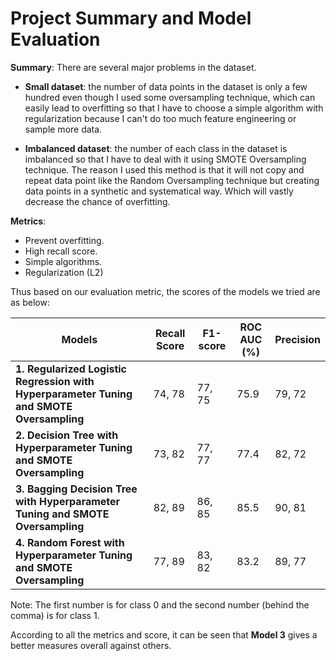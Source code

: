 # Project Summary and Model Evaluation

**Summary**: There are several major problems in the dataset. 

* **Small dataset**: the number of data points in the dataset is only a few hundred even though I used some oversampling technique, which can easily lead to overfitting so that I have to choose a simple algorithm with regularization because I can't do too much feature engineering or sample more data.

* **Imbalanced dataset**: the number of each class in the dataset is imbalanced so that I have to deal with it using SMOTE Oversampling technique. The reason I used this method is that it will not copy and repeat data point like the Random Oversampling technique but creating data points in a synthetic and systematical way. Which will vastly decrease the chance of overfitting. 

**Metrics**:
* Prevent overfitting.
* High recall score.
* Simple algorithms.
* Regularization (L2)

Thus based on our evaluation metric, the scores of the models we tried are as below:

| Models      | Recall Score | F1-score| ROC AUC (%) | Precision |
|-------------|--------------------------|----------------------|-----|----|
| **1. Regularized Logistic Regression with Hyperparameter Tuning and SMOTE Oversampling** | 74, 78 | 77, 75 | 75.9 | 79, 72 |
| **2. Decision Tree with Hyperparameter Tuning and SMOTE Oversampling** | 73, 82 | 77, 77 | 77.4 | 82, 72 |
| **3. Bagging Decision Tree with Hyperparameter Tuning and SMOTE Oversampling** | 82, 89 | 86, 85 | 85.5 | 90, 81 |
| **4. Random Forest with Hyperparameter Tuning and SMOTE Oversampling** | 77, 89 | 83, 82 | 83.2 | 89, 77 |

Note: The first number is for class 0 and the second number (behind the comma) is for class 1. 

According to all the metrics and score, it can be seen that **Model 3** gives a better measures overall against others. 
